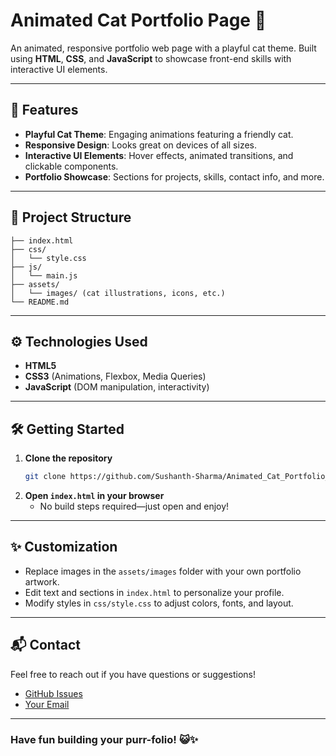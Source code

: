 # Animated Cat Portfolio Page 🐾

An animated, responsive portfolio web page with a playful cat theme. Built using **HTML**, **CSS**, and **JavaScript** to showcase front-end skills with interactive UI elements.

---

## 🚀 Features

- **Playful Cat Theme**: Engaging animations featuring a friendly cat.
- **Responsive Design**: Looks great on devices of all sizes.
- **Interactive UI Elements**: Hover effects, animated transitions, and clickable components.
- **Portfolio Showcase**: Sections for projects, skills, contact info, and more.

---

## 📁 Project Structure

```
├── index.html
├── css/
│   └── style.css
├── js/
│   └── main.js
├── assets/
│   └── images/ (cat illustrations, icons, etc.)
└── README.md
```

---

## ⚙️ Technologies Used

- **HTML5**
- **CSS3** (Animations, Flexbox, Media Queries)
- **JavaScript** (DOM manipulation, interactivity)

---

## 🛠️ Getting Started

1. **Clone the repository**
   ```bash
   git clone https://github.com/Sushanth-Sharma/Animated_Cat_Portfolio_Page.git
   ```
2. **Open `index.html` in your browser**
   - No build steps required—just open and enjoy!

---

## ✨ Customization

- Replace images in the `assets/images` folder with your own portfolio artwork.
- Edit text and sections in `index.html` to personalize your profile.
- Modify styles in `css/style.css` to adjust colors, fonts, and layout.

---

## 📬 Contact

Feel free to reach out if you have questions or suggestions!

- [GitHub Issues](https://github.com/Sushanth-Sharma/Animated_Cat_Portfolio_Page/issues)
- [Your Email](mailto:sushanthsharma2003@gmail.com)


---

### Have fun building your purr-folio! 😺✨

